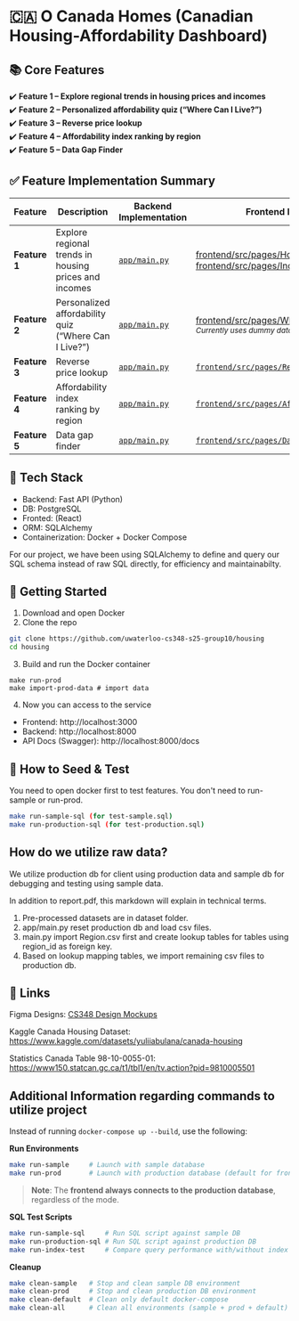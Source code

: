 # 🇨🇦 O Canada Homes (Canadian Housing-Affordability Dashboard)

## 📚 Core Features
✔️ **Feature 1 – Explore regional trends in housing prices and incomes**  
✔️ **Feature 2 – Personalized affordability quiz (“Where Can I Live?”)**  
✔️ **Feature 3 – Reverse price lookup**  
✔️ **Feature 4 – Affordability index ranking by region**  
✔️ **Feature 5 – Data Gap Finder**

## ✅ Feature Implementation Summary

| Feature | Description | Backend Implementation | Frontend Implementation |
|---------|-------------|-------------------------|--------------------------|
| **Feature 1** | Explore regional trends in housing prices and incomes | [`app/main.py`](https://github.com/uwaterloo-cs348-s25-group10/housing/blob/main/backend/app/main.py) | [frontend/src/pages/HousingTrendsPage.js](https://github.com/uwaterloo-cs348-s25-group10/housing/blob/main/frontend/src/pages/HousingTrendsPage.js) [frontend/src/pages/IncomeTrendsPage.js](https://github.com/uwaterloo-cs348-s25-group10/housing/blob/main/frontend/src/pages/IncomeTrendsPage.js) |
| **Feature 2** | Personalized affordability quiz (“Where Can I Live?”) | [`app/main.py`](https://github.com/uwaterloo-cs348-s25-group10/housing/blob/main/backend/app/main.py) | [frontend/src/pages/WhereCanLivePage.js`](https://github.com/uwaterloo-cs348-s25-group10/housing/blob/main/frontend/src/pages/WhereCanLivePage.js)<br><sub>*Currently uses dummy data; API integrated and tested*</sub> |
| **Feature 3** | Reverse price lookup | [`app/main.py`](https://github.com/uwaterloo-cs348-s25-group10/housing/blob/main/backend/app/main.py) | [`frontend/src/pages/ReverseLookupPage.js`](https://github.com/uwaterloo-cs348-s25-group10/housing/blob/main/frontend/src/pages/ReverseLookupPage.js) |
| **Feature 4** | Affordability index ranking by region | [`app/main.py`](https://github.com/uwaterloo-cs348-s25-group10/housing/blob/main/backend/app/main.py) | [`frontend/src/pages/AffordabilityRankingPage.js`](https://github.com/uwaterloo-cs348-s25-group10/housing/blob/main/frontend/src/pages/AffordabilityRankingPage.js) |
| **Feature 5** | Data gap finder | [`app/main.py`](https://github.com/uwaterloo-cs348-s25-group10/housing/blob/main/backend/app/main.py)| [`frontend/src/pages/DataGapsPage.js`](https://github.com/uwaterloo-cs348-s25-group10/housing/blob/main/frontend/src/pages/DataGapsPage.js) |


## 🔧 Tech Stack
* Backend: Fast API (Python)
* DB: PostgreSQL
* Fronted: (React)
* ORM: SQLAlchemy
* Containerization: Docker + Docker Compose

For our project, we have been using SQLAlchemy to define and query our SQL schema instead of raw SQL directly, for efficiency and maintainabilty.

## 🚀 Getting Started
1. Download and open Docker
2. Clone the repo
```bash
git clone https://github.com/uwaterloo-cs348-s25-group10/housing
cd housing
```
3. Build and run the Docker container
```
make run-prod
make import-prod-data # import data
```
4. Now you can access to the service
* Frontend: http://localhost:3000
* Backend: http://localhost:8000
* API Docs (Swagger): http://localhost:8000/docs


## 🚀 How to Seed & Test
You need to open docker first to test features.
You don't need to run-sample or run-prod.
```bash
make run-sample-sql (for test-sample.sql)
make run-production-sql (for test-production.sql)
```

## How do we utilize raw data?
We utilize production db for client using production data and sample db for debugging and testing using sample data.

In addition to report.pdf, this markdown will explain in technical terms.
1. Pre-processed datasets are in dataset folder.
2. app/main.py reset production db and load csv files.
3. main.py import Region.csv first and create lookup tables for tables using region_id as foreign key.
4. Based on lookup mapping tables, we import remaining csv files to production db.

## 🔗 Links
Figma Designs: [CS348 Design Mockups](https://www.figma.com/design/l8FtoQQr5ftWvWdWMy8Mnt/CS-348-Designs?node-id=0-1&t=2HrGr2P0jI5X6Qz5-1)

Kaggle Canada Housing Dataset: https://www.kaggle.com/datasets/yuliiabulana/canada-housing

Statistics Canada Table 98-10-0055-01: https://www150.statcan.gc.ca/t1/tbl1/en/tv.action?pid=9810005501


## Additional Information regarding commands to utilize project

Instead of running `docker-compose up --build`, use the following:

**Run Environments**
```bash
make run-sample     # Launch with sample database
make run-prod       # Launch with production database (default for frontend)
```
> **Note**: The **frontend always connects to the production database**, regardless of the mode.

**SQL Test Scripts**

```bash
make run-sample-sql     # Run SQL script against sample DB
make run-production-sql # Run SQL script against production DB
make run-index-test     # Compare query performance with/without index
```
**Cleanup**
```bash
make clean-sample   # Stop and clean sample DB environment
make clean-prod     # Stop and clean production DB environment
make clean-default  # Clean only default docker-compose
make clean-all      # Clean all environments (sample + prod + default)
```
